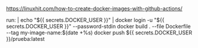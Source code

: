 https://linuxhit.com/how-to-create-docker-images-with-github-actions/





run: |
        echo "${{ secrets.DOCKER_USER }}" | docker login -u "${{ secrets.DOCKER_USER }}" --password-stdin
        docker build . --file Dockerfile --tag my-image-name:$(date +%s)
        docker push ${{ secrets.DOCKER_USER }}/prueba:latest
